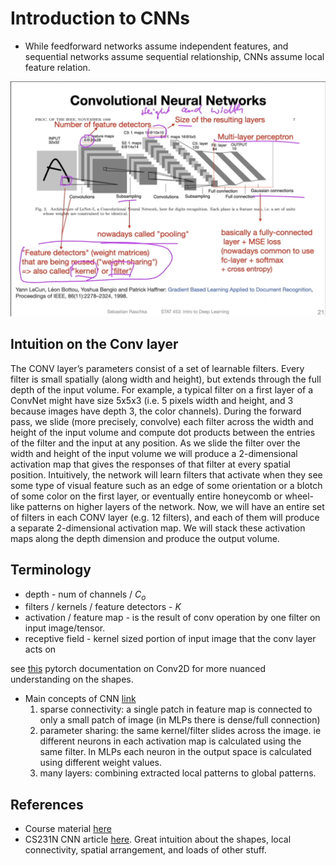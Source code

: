 
# Introduction to CNNs


- While feedforward networks assume independent features, and sequential networks assume sequential relationship, CNNs assume local feature relation.

![image](figs/cnn-basics.png)


## Intuition on the Conv layer
The CONV layer’s parameters consist of a set of learnable filters. Every filter is small spatially (along width and height), but extends through the full depth of the input volume. For example, a typical filter on a first layer of a ConvNet might have size 5x5x3 (i.e. 5 pixels width and height, and 3 because images have depth 3, the color channels). During the forward pass, we slide (more precisely, convolve) each filter across the width and height of the input volume and compute dot products between the entries of the filter and the input at any position. As we slide the filter over the width and height of the input volume we will produce a 2-dimensional activation map that gives the responses of that filter at every spatial position. Intuitively, the network will learn filters that activate when they see some type of visual feature such as an edge of some orientation or a blotch of some color on the first layer, or eventually entire honeycomb or wheel-like patterns on higher layers of the network. Now, we will have an entire set of filters in each CONV layer (e.g. 12 filters), and each of them will produce a separate 2-dimensional activation map. We will stack these activation maps along the depth dimension and produce the output volume.




## Terminology
- depth - num of channels / $C_o$
- filters / kernels / feature detectors - $K$
- activation / feature map - is the result of conv operation by one filter on input image/tensor. 
- receptive field - kernel sized portion of input image that the conv layer acts on


see [this](https://pytorch.org/docs/stable/generated/torch.nn.Conv2d.html) pytorch documentation on Conv2D for more nuanced understanding on the shapes.

- Main concepts of CNN [link](https://youtu.be/7fWOE-z8YgY?t=825)
    1. sparse connectivity: a single patch in feature map is connected to only a small patch of image (in MLPs there is dense/full connection)
    2. parameter sharing: the same kernel/filter slides across the image. ie different neurons in each activation map is calculated using the same filter. In MLPs each neuron in the output space is calculated using different weight values.
    3. many layers: combining extracted local patterns to global patterns. 





## References
- Course material [here](https://sebastianraschka.com/blog/2021/dl-course.html#l13-introduction-to-convolutional-neural-networks)  
- CS231N CNN article [here](https://cs231n.github.io/convolutional-networks/#case). Great intuition about the shapes, local connectivity, spatial arrangement, and loads of other stuff.

